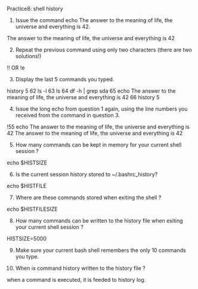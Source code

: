 Practice8: shell history
1. Issue the command 
echo The answer to the meaning of life, the universe and everything is 42.

The answer to the meaning of life, the universe and everything is 42

2. Repeat the previous command using only two characters (there are two solutions!)

!!
OR
!e

3. Display the last 5 commands you typed.

 history 5
 62  ls -l
 63  ls
 64  df -h | grep sda
 65  echo The answer to the meaning of life, the universe and everything is 42
 66  history 5

4. Issue the long echo from question 1 again, using the line numbers you received from the command in question 3.

 !55
echo The answer to the meaning of life, the universe and everything is 42
The answer to the meaning of life, the universe and everything is 42

5. How many commands can be kept in memory for your current shell session ?

echo $HISTSIZE

6. Is the current session history stored to ~/.bashrc_history?

echo $HISTFILE


7. Where are these commands stored when exiting the shell ?

echo $HISTFILESIZE


8. How many commands can be written to the history file when exiting your current shell session ?

HISTSIZE=5000


9. Make sure your current bash shell remembers the only 10 commands you type.



10. When is command history written to the history file ?

when a command is executed, it is feeded to history log.


